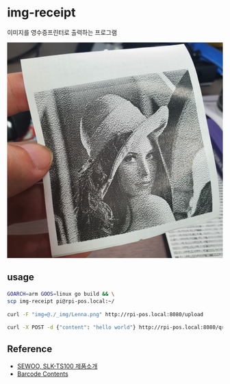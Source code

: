 # img-receipt

이미지를 영수증프린터로 출력하는 프로그램

![example](_img/example.jpg)

## usage

```bash
GOARCH=arm GOOS=linux go build && \
scp img-receipt pi@rpi-pos.local:~/
```

```bash
curl -F "img=@./_img/Lenna.png" http://rpi-pos.local:8080/upload
```

```bash
curl -X POST -d {"content": "hello world"} http://rpi-pos.local:8080/qr
```

## Reference

- [SEWOO, SLK-TS100 제품소개](https://www.miniprinter.com/ko/product/view.do?SEQ=159)
- [Barcode Contents](https://github.com/zxing/zxing/wiki/Barcode-Contents)
